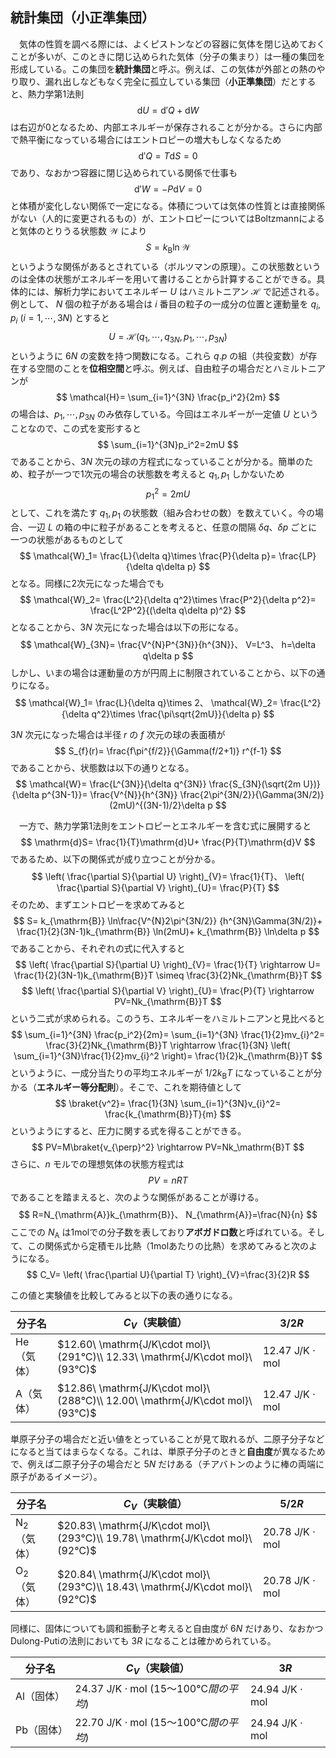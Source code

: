 
## 統計集団（小正準集団）

　気体の性質を調べる際には、よくピストンなどの容器に気体を閉じ込めておくことが多いが、このときに閉じ込められた気体（分子の集まり）は一種の集団を形成している。この集団を**統計集団**と呼ぶ。例えば、この気体が外部との熱のやり取り、漏れ出しなどもなく完全に孤立している集団（**小正準集団**）だとすると、熱力学第1法則
$$
    \mathrm{d}U=
    \mathrm{d}'Q+\mathrm{d}W
$$
は右辺が0となるため、内部エネルギーが保存されることが分かる。さらに内部で熱平衡になっている場合にはエントロピーの増大もしなくなるため
$$
    \mathrm{d}'Q=T\mathrm{d}S=0
$$
であり、なおかつ容器に閉じ込められている関係で仕事も
$$
    \mathrm{d}'W=-P\mathrm{d}V=0
$$
と体積が変化しない関係で一定になる。体積については気体の性質とは直接関係がない（人的に変更されるもの）が、エントロピーについてはBoltzmannによると気体のとりうる状態数 $\mathcal{W}$ により
$$
    S=k_{\mathrm{B}}\ln\mathcal{W}
$$
というような関係があるとされている（ボルツマンの原理）。この状態数というのは全体の状態がエネルギーを用いて書けることから計算することができる。具体的には、解析力学においてエネルギー $U$ はハミルトニアン $\mathcal{H}$ で記述される。例として、 $N$ 個の粒子がある場合は $i$ 番目の粒子の一成分の位置と運動量を $q_i,p_i\ (i=1,\cdots,3N)$ とすると
$$
    U=\mathcal{H}
    (q_1,\cdots,q_{3N},p_1,
    \cdots,p_{3N})
$$
というように $6N$ の変数を持つ関数になる。これら $q.p$ の組（共役変数）が存在する空間のことを**位相空間**と呼ぶ。例えば、自由粒子の場合だとハミルトニアンが
$$
    \mathcal{H}=
    \sum_{i=1}^{3N}
    \frac{p_i^2}{2m}
$$
の場合は、$p_1,\cdots,p_{3N}$ のみ依存している。今回はエネルギーが一定値 $U$ ということなので、この式を変形すると
$$
    \sum_{i=1}^{3N}p_i^2=2mU
$$
であることから、$3N$ 次元の球の方程式になっていることが分かる。簡単のため、粒子が一つで1次元の場合の状態数を考えると $q_1,p_1$ しかないため
$$
    p_1^2=2m U
$$
として、これを満たす $q_1,p_1$ の状態数（組み合わせの数）を数えていく。今の場合、一辺 $L$ の箱の中に粒子があることを考えると、任意の間隔 $\delta q、\delta p$ ごとに一つの状態があるものとして
$$
    \mathcal{W}_1=
    \frac{L}{\delta q}\times
    \frac{P}{\delta p}=
    \frac{LP}{\delta q\delta p}
$$
となる。同様に2次元になった場合でも
$$
    \mathcal{W}_2=
    \frac{L^2}{\delta q^2}\times
    \frac{P^2}{\delta p^2}=
    \frac{L^2P^2}{(\delta q\delta p)^2}
$$
となることから、$3N$ 次元になった場合は以下の形になる。
$$
    \mathcal{W}_{3N}=
    \frac{V^{N}P^{3N}}{h^{3N}}、
    V=L^3、
    h=\delta q\delta p
$$
しかし、いまの場合は運動量の方が円周上に制限されていることから、以下の通りになる。
$$
    \mathcal{W}_1=
    \frac{L}{\delta q}\times 2、
    \mathcal{W}_2=
    \frac{L^2}{\delta q^2}\times
    \frac{\pi\sqrt{2mU}}{\delta p}
$$

$3N$ 次元になった場合は半径 $r$ の $f$ 次元の球の表面積が
$$
    S_{f}(r)=
    \frac{f\pi^{f/2}}{\Gamma(f/2+1)}
    r^{f-1}
$$
であることから、状態数は以下の通りとなる。
$$
    \mathcal{W}=
    \frac{L^{3N}}{\delta q^{3N}}
    \frac{S_{3N}(\sqrt{2m U})}
    {\delta p^{3N-1}}=
    \frac{V^{N}}{h^{3N}}
    \frac{2\pi^{3N/2}}{\Gamma(3N/2)}
    (2mU)^{(3N-1)/2}\delta p
$$

　一方で、熱力学第1法則をエントロピーとエネルギーを含む式に展開すると
$$
    \mathrm{d}S=
    \frac{1}{T}\mathrm{d}U+
    \frac{P}{T}\mathrm{d}V
$$
であるため、以下の関係式が成り立つことが分かる。
$$
    \left(
        \frac{\partial S}{\partial U}
    \right)_{V}=
    \frac{1}{T}、
    \left(
        \frac{\partial S}{\partial V}
    \right)_{U}=
    \frac{P}{T}
$$
そのため、まずエントロピーを求めてみると
$$
    S=
    k_{\mathrm{B}}
    \ln\frac{V^{N}2\pi^{3N/2}}
    {h^{3N}\Gamma(3N/2)}+
    \frac{1}{2}(3N-1)k_{\mathrm{B}}
    \ln(2mU)+
    k_{\mathrm{B}}
    \ln\delta p
$$
であることから、それぞれの式に代入すると
$$
    \left(
        \frac{\partial S}{\partial U}
    \right)_{V}=
    \frac{1}{T}
    \rightarrow
    U=
    \frac{1}{2}(3N-1)k_{\mathrm{B}}T
    \simeq
    \frac{3}{2}Nk_{\mathrm{B}}T
$$
$$
    \left(
        \frac{\partial S}{\partial V}
    \right)_{U}=
    \frac{P}{T}
    \rightarrow
    PV=Nk_{\mathrm{B}}T
$$
という二式が求められる。このうち、エネルギーをハミルトニアンと見比べると
$$
    \sum_{i=1}^{3N}
    \frac{p_i^2}{2m}=
    \sum_{i=1}^{3N}
    \frac{1}{2}mv_{i}^2=
    \frac{3}{2}Nk_{\mathrm{B}}T
    \rightarrow
    \frac{1}{3N}
    \left(
    \sum_{i=1}^{3N}\frac{1}{2}mv_{i}^2
    \right)=
    \frac{1}{2}k_{\mathrm{B}}T
$$
というように、一成分当たりの平均エネルギーが $1/2k_{\mathrm{B}}T$ になっていることが分かる（**エネルギー等分配則**）。そこで、これを期待値として
$$
    \braket{v^2}=
    \frac{1}{3N}
    \sum_{i=1}^{3N}v_{i}^2=
    \frac{k_{\mathrm{B}}T}{m}
$$
というようにすると、圧力に関する式を得ることができる。
$$
    PV=M\braket{v_{\perp}^2}
    \rightarrow
    PV=Nk_\mathrm{B}T
$$
さらに、$n$ モルでの理想気体の状態方程式は
$$
    PV=nRT
$$
であることを踏まえると、次のような関係があることが導ける。
$$
    R=N_{\mathrm{A}}k_{\mathrm{B}}、
    N_{\mathrm{A}}=\frac{N}{n}
$$
ここでの $N_{\mathrm{A}}$ は1molでの分子数を表しており**アボガドロ数**と呼ばれている。そして、この関係式から定積モル比熱（1molあたりの比熱）を求めてみると次のようになる。
$$
    C_V=
    \left(
    \frac{\partial U}{\partial T}
    \right)_{V}=\frac{3}{2}R
$$

この値と実験値を比較してみると以下の表の通りになる。

|分子名|$C_V$（実験値）|$3/2R$|
|-|-|-|
|He（気体）|$12.60\ \mathrm{J/K\cdot mol}\ (291℃)\\ 12.33\ \mathrm{J/K\cdot mol}\ (93℃)$|$12.47\ \mathrm{J/K\cdot mol}$|
|A（気体）|$12.86\ \mathrm{J/K\cdot mol}\ (288℃)\\ 12.00\ \mathrm{J/K\cdot mol}\ (93℃)$|$12.47\ \mathrm{J/K\cdot mol}$|

単原子分子の場合だと近い値をとっていることが見て取れるが、二原子分子などになると当てはまらなくなる。これは、単原子分子のときと**自由度**が異なるためで、例えば二原子分子の場合だと $5N$ だけある（チアバトンのように棒の両端に原子があるイメージ）。 


|分子名|$C_V$（実験値）|$5/2R$|
|-|-|-|
|N$_2$（気体）|$20.83\ \mathrm{J/K\cdot mol}\ (293℃)\\ 19.78\ \mathrm{J/K\cdot mol}\ (92℃)$|$20.78\ \mathrm{J/K\cdot mol}$|$12.47\ \mathrm{J/K\cdot mol}$|
|O$_2$（気体）|$20.84\ \mathrm{J/K\cdot mol}\ (293℃)\\ 18.43\ \mathrm{J/K\cdot mol}\ (92℃)$|$20.78\ \mathrm{J/K\cdot mol}$|$12.47\ \mathrm{J/K\cdot mol}$|

同様に、固体についても調和振動子と考えると自由度が $6N$ だけあり、なおかつDulong-Putiの法則においても $3R$ になることは確かめられている。

|分子名|$C_V$（実験値）|$3R$|
|-|-|-|
|Al（固体）|$24.37\ \mathrm{J/K\cdot mol}\ (15～100℃間の平均)$|$24.94\ \mathrm{J/K\cdot mol}$|
|Pb（固体）|$22.70\ \mathrm{J/K\cdot mol}\ (15～100℃間の平均)$|$24.94\ \mathrm{J/K\cdot mol}$|



